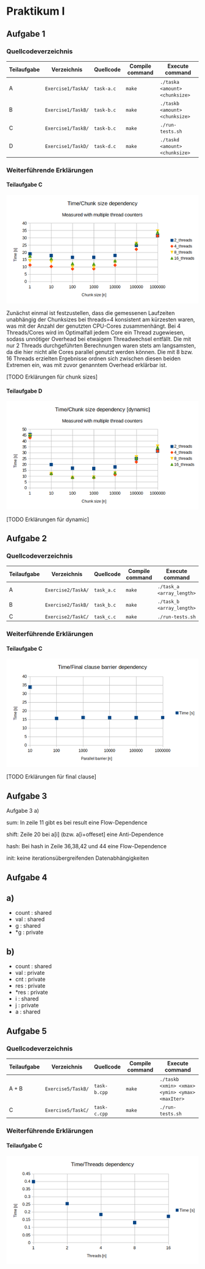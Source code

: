 # Praktikum I

## Aufgabe 1
### Quellcodeverzeichnis
| Teilaufgabe | Verzeichnis        | Quellcode       | Compile command | Execute command                |
|-------------|--------------------|-----------------|-----------------|--------------------------------|
| A           | `Exercise1/TaskA/` | `task-a.c`      | `make`          | `./taska <amount> <chunksize>` |
| B           | `Exercise1/TaskB/` | `task-b.c`      | `make`          | `./taskb <amount> <chunksize>` |
| C           | `Exercise1/TaskB/` | `task-b.c`      | `make`          | `./run-tests.sh`               |
| D           | `Exercise1/TaskD/` | `task-d.c`      | `make`          | `./taskd <amount> <chunksize>` |

### Weiterführende Erklärungen
#### Teilaufgabe C
![Diagramm 1C](time_measurements/Task1-C.png)

Zunächst einmal ist festzustellen, dass die gemessenen Laufzeiten unabhängig der Chunksizes bei threads=4 konsistent am kürzesten waren, was mit der Anzahl der genutzten CPU-Cores zusammenhängt. Bei 4 Threads/Cores wird im Optimalfall jedem Core ein Thread zugewiesen, sodass unnötiger Overhead bei etwaigem Threadwechsel entfällt. Die mit nur 2 Threads durchgeführten Berechnungen waren stets am langsamsten, da die hier nicht alle Cores parallel genutzt werden können. Die mit 8 bzw. 16 Threads erzielten Ergebnisse ordnen sich zwischen diesen beiden Extremen ein, was mit zuvor genanntem Overhead erklärbar ist.

[TODO Erklärungen für chunk sizes]

#### Teilaufgabe D
![Diagramm 1D](time_measurements/Task1-D.png)

[TODO Erklärungen für dynamic]


## Aufgabe 2
### Quellcodeverzeichnis
| Teilaufgabe | Verzeichnis        | Quellcode       | Compile command | Execute command                |
|-------------|--------------------|-----------------|-----------------|--------------------------------|
| A           | `Exercise2/TaskA/` | `task_a.c`      | `make`          | `./task_a <array_length>`      |
| B           | `Exercise2/TaskB/` | `task_b.c`      | `make`          | `./task_b <array_length>`      |
| C           | `Exercise2/TaskC/` | `task_c.c`      | `make`          | `./run-tests.sh`               |

### Weiterführende Erklärungen
#### Teilaufgabe C
![Diagramm 2C](time_measurements/Task2-C.png)

[TODO Erklärungen für final clause]


## Aufgabe 3

Aufgabe 3 a)

sum: In zeile 11 gibt es bei result eine Flow-Dependence

shift: Zeile 20 bei a[i] (bzw. a[i+offeset] eine Anti-Dependence

hash: Bei hash in Zeile 36,38,42 und 44 eine Flow-Dependence

init: keine iterationsübergreifenden Datenabhängigkeiten


## Aufgabe 4

## a)

* count : shared
* val : shared
* g : shared
* *g : private

## b)

* count : shared
* val : private
* cnt : private
* res : private
* *res : private
* i : shared
* j : private
* a : shared



## Aufgabe 5
### Quellcodeverzeichnis
| Teilaufgabe | Verzeichnis        | Quellcode       | Compile command | Execute command                                     |
|-------------|--------------------|-----------------|-----------------|-----------------------------------------------------|
| A + B       | `Exercise5/TaskB/` | `task-b.cpp`    | `make`          | `./taskb <xmin> <xmax> <ymin> <ymax> <maxIter>`     |
| C           | `Exercise5/TaskC/` | `task-c.cpp`    | `make`          | `./run-tests.sh`                                    |

### Weiterführende Erklärungen
#### Teilaufgabe C
![Diagramm 5C](time_measurements/Task5-C.png)
